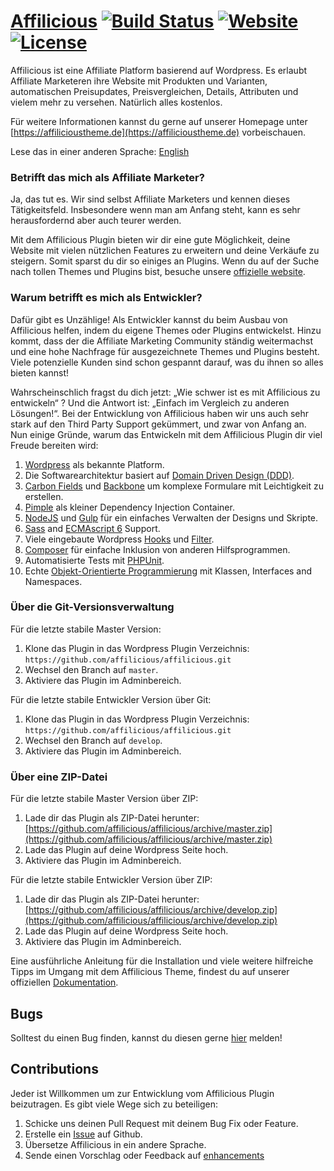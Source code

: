 # [Affilicious](https://affilicioustheme.de) [![Build Status](https://travis-ci.org/affilicious/affilicious.svg?branch=master)](https://travis-ci.org/affilicious/affilicious) [![Website](https://img.shields.io/website-up-down-green-red/http/shields.io.svg)](https://affilicioustheme.de) [![License](https://img.shields.io/badge/license-GPL--2.0%2B-red.svg)](https://github.com/affilicious/affilicious/blob/master/LICENSE) #
Affilicious ist eine Affiliate Platform basierend auf Wordpress. Es erlaubt Affiliate Marketeren ihre Website mit Produkten und Varianten, automatischen Preisupdates, Preisvergleichen, Details, Attributen und vielem mehr zu versehen. Natürlich alles kostenlos.

Für weitere Informationen kannst du gerne auf unserer Homepage unter [https://affilicioustheme.de](https://affilicioustheme.de) vorbeischauen.

Lese das in einer anderen Sprache: [English](README.md)

### Betrifft das mich als Affiliate Marketer? ###
Ja, das tut es. Wir sind selbst Affiliate Marketers und kennen dieses Tätigkeitsfeld. Insbesondere wenn man am Anfang steht, kann es sehr herausfordernd aber auch teurer werden. 

Mit dem Affilicious Plugin bieten wir dir eine gute Möglichkeit, deine Website mit vielen nützlichen Features zu erweitern und deine Verkäufe zu steigern. Somit sparst du dir so einiges an Plugins. Wenn du auf der Suche nach tollen Themes und Plugins bist, besuche unsere [offizielle website](https://affilicioustheme.de).

### Warum betrifft es mich als Entwickler? ###
Dafür gibt es Unzählige! Als Entwickler kannst du beim Ausbau von Affilicious helfen, indem du eigene Themes oder Plugins entwickelst. Hinzu kommt, dass der die Affiliate Marketing Community ständig weitermachst und eine hohe Nachfrage für ausgezeichnete Themes und Plugins besteht. Viele potenzielle Kunden sind schon gespannt darauf, was du ihnen so alles bieten kannst!

Wahrscheinschlich fragst du dich jetzt: „Wie schwer ist es mit Affilicious zu entwickeln“ ? Und die Antwort ist: „Einfach im Vergleich zu anderen Lösungen!“.  Bei der Entwicklung von Affilicious haben wir uns auch sehr stark auf den Third Party Support gekümmert, und zwar von Anfang an. Nun einige Gründe, warum das Entwickeln mit dem Affilicious Plugin dir viel Freude bereiten wird:

1. [Wordpress](https://wordpress.com) als bekannte Platform.
2. Die Softwarearchitektur basiert auf [Domain Driven Design (DDD)](https://de.wikipedia.org/wiki/Domain-driven_Design).
3. [Carbon Fields](https://carbonfields.net) und [Backbone](http://backbonejs.org) um komplexe Formulare mit Leichtigkeit zu erstellen.
4. [Pimple](http://pimple.sensiolabs.org) als kleiner Dependency Injection Container.
5. [NodeJS](https://nodejs.org) und [Gulp](http://gulpjs.com) für ein einfaches Verwalten der Designs und Skripte.
6. [Sass](http://sass-lang.com) and [ECMAscript 6](https://babeljs.io/docs/learn-es2015/) Support.
7. Viele eingebaute Wordpress [Hooks](https://codex.wordpress.org/Plugin_API/Hooks) und [Filter](https://codex.wordpress.org/Plugin_API/Filter_Reference).
8. [Composer](https://getcomposer.org) für einfache Inklusion von anderen Hilfsprogrammen. 
9. Automatisierte Tests mit [PHPUnit](https://phpunit.de).
10. Echte [Objekt-Orientierte Programmierung](https://en.wikipedia.org/wiki/Object-oriented_programming) mit Klassen, Interfaces and Namespaces.
 
### Über die Git-Versionsverwaltung ###
Für die letzte stabile Master Version:

1. Klone das Plugin in das Wordpress Plugin Verzeichnis: `https://github.com/affilicious/affilicious.git`
2. Wechsel den Branch auf `master`.
3. Aktiviere das Plugin im Adminbereich.

Für die letzte stabile Entwickler Version über Git:

1. Klone das Plugin in das Wordpress Plugin Verzeichnis: `https://github.com/affilicious/affilicious.git`
2. Wechsel den Branch auf `develop`.
3. Aktiviere das Plugin im Adminbereich.
 
### Über eine ZIP-Datei ###
Für die letzte stabile Master Version über ZIP:

1. Lade dir das Plugin als ZIP-Datei herunter: [https://github.com/affilicious/affilicious/archive/master.zip](https://github.com/affilicious/affilicious/archive/master.zip)
2. Lade das Plugin auf deine Wordpress Seite hoch.
3. Aktiviere das Plugin im Adminbereich.

Für die letzte stabile Entwickler Version über ZIP:

1. Lade dir das Plugin als ZIP-Datei herunter: [https://github.com/affilicious/affilicious/archive/develop.zip](https://github.com/affilicious/affilicious/archive/develop.zip)
2. Lade das Plugin auf deine Wordpress Seite hoch.
3. Aktiviere das Plugin im Adminbereich.

Eine ausführliche Anleitung für die Installation und viele weitere hilfreiche Tipps im Umgang mit dem Affilicious Theme, findest du auf unserer offiziellen [Dokumentation](http://docs.affilicioustheme.de).

## Bugs ##
Solltest du einen Bug finden, kannst du diesen gerne [hier](https://github.com/affilicious/affilicious/issues?state=open) melden!

## Contributions ##
Jeder ist Willkommen um zur Entwicklung vom Affilicious Plugin beizutragen. Es gibt viele Wege sich zu beteiligen:

1. Schicke uns deinen Pull Request mit deinem Bug Fix oder Feature.
2. Erstelle ein [Issue](https://github.com/affilicious/affilicious/issues) auf Github.
3. Übersetze Affilicious in ein andere Sprache.
4. Sende einen Vorschlag oder Feedback auf [enhancements](https://github.com/affilicious/affilicious/issues?direction=desc&labels=Enhancement&page=1&sort=created&state=open)
